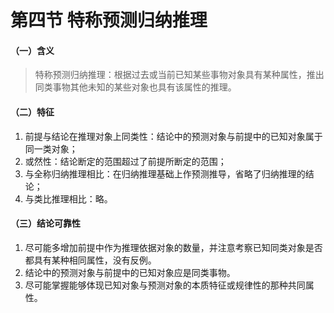 # 第四节 特称预测归纳推理

#### （一）含义

> 特称预测归纳推理：根据过去或当前已知某些事物对象具有某种属性，推出同类事物其他未知的某些对象也具有该属性的推理。

#### （二）特征

1. 前提与结论在推理对象上同类性：结论中的预测对象与前提中的已知对象属于同一类对象；
2. 或然性：结论断定的范围超过了前提所断定的范围；
3. 与全称归纳推理相比：在归纳推理基础上作预测推导，省略了归纳推理的结论；
4. 与类比推理相比：略。

#### （三）结论可靠性

1. 尽可能多增加前提中作为推理依据对象的数量，并注意考察已知同类对象是否都具有某种相同属性，没有反例。
2. 结论中的预测对象与前提中的已知对象应是同类事物。
3. 尽可能掌握能够体现已知对象与预测对象的本质特征或规律性的那种共同属性。